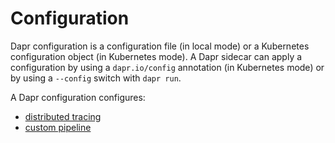 # Configuration

Dapr configuration is a configuration file (in local mode) or a Kubernetes configuration object (in Kubernetes mode). A Dapr sidecar can apply a configuration by using a ```dapr.io/config``` annotation (in Kubernetes mode) or by using a ```--config``` switch with ```dapr run```.

A Dapr configuration configures:

* [distributed tracing](../observability/traces.md)
* [custom pipeline](../middleware/README.md)
